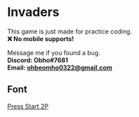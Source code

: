 # Invaders

This game is just made for practice coding.  
**❌ No mobile supports!**

Message me if you found a bug.  
**Discord: Obho#7681**  
**Email: ohbeomho0322@gmail.com**  

## Font

[Press Start 2P](https://www.dafont.com/press-start-2p.font)
